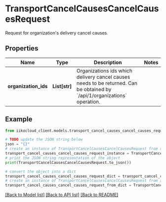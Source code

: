 # TransportCancelCausesCancelCausesRequest

Request for organization's delivery cancel causes.

## Properties

Name | Type | Description | Notes
------------ | ------------- | ------------- | -------------
**organization_ids** | **List[str]** | Organizations ids which delivery cancel causes needs to be returned.                 Can be obtained by &#x60;/api/1/organizations&#x60; operation. | 

## Example

```python
from iikocloud_client.models.transport_cancel_causes_cancel_causes_request import TransportCancelCausesCancelCausesRequest

# TODO update the JSON string below
json = "{}"
# create an instance of TransportCancelCausesCancelCausesRequest from a JSON string
transport_cancel_causes_cancel_causes_request_instance = TransportCancelCausesCancelCausesRequest.from_json(json)
# print the JSON string representation of the object
print(TransportCancelCausesCancelCausesRequest.to_json())

# convert the object into a dict
transport_cancel_causes_cancel_causes_request_dict = transport_cancel_causes_cancel_causes_request_instance.to_dict()
# create an instance of TransportCancelCausesCancelCausesRequest from a dict
transport_cancel_causes_cancel_causes_request_from_dict = TransportCancelCausesCancelCausesRequest.from_dict(transport_cancel_causes_cancel_causes_request_dict)
```
[[Back to Model list]](../README.md#documentation-for-models) [[Back to API list]](../README.md#documentation-for-api-endpoints) [[Back to README]](../README.md)


